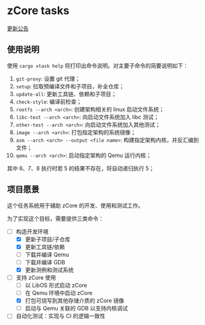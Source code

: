 ﻿# zCore tasks

[更新公告](CHANGLOG.md)

## 使用说明

使用 `cargo xtask help` 将打印出命令说明。对主要子命令的简要说明如下：

1. `git-proxy`: 设置 git 代理；
2. `setup`: 拉取预编译文件和子项目，补全仓库；
3. `update-all`: 更新工具链、依赖和子项目；
4. `check-style`: 编译前检查；
5. `rootfs --arch <arch>`: 创建架构相关的 linux 启动文件系统；
6. `libc-test --arch <arch>`: 向启动文件系统加入 libc 测试；
7. `other-test --arch <arch>`: 向启动文件系统加入其他测试；
8. `image --arch <arch>`: 打包指定架构的系统镜像；
9. `asm --arch <arch> --output <file name>`: 构建指定架构内核，并反汇编到文件；
10. `qemu --arch <arch>`: 启动指定架构的 Qemu 运行内核；

其中 6、7、8 执行时若 5 的结果不存在，将自动递归执行 5；

## 项目愿景

这个任务系统用于辅助 zCore 的开发、使用和测试工作。

为了实现这个目标，需要提供三类命令：

- [ ] 构造开发环境
  - [x] 更新子项目/子仓库
  - [x] 更新工具链/依赖
  - [ ] 下载并编译 Qemu
  - [ ] 下载并编译 GDB
  - [x] 更新测例和测试系统
- [ ] 支持 zCore 使用
  - [ ] 以 LibOS 形式启动 zCore
  - [ ] 在 Qemu 环境中启动 zCore
  - [x] 打包可烧写到其他存储介质的 zCore 镜像
  - [ ] 启动与 Qemu 关联的 GDB 以支持内核调试
- [ ] 自动化测试：实现与 CI 的逻辑一致性
